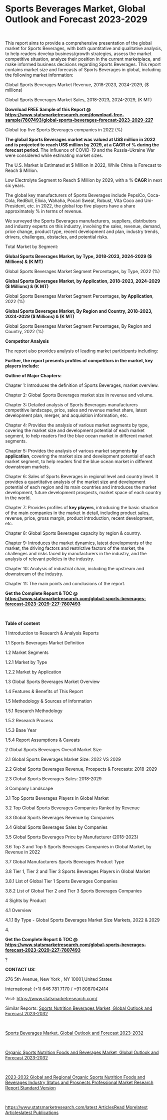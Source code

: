 <h1>Sports Beverages Market, Global Outlook and Forecast 2023-2029</h1><br/><p>This report aims to provide a comprehensive presentation of the global market for Sports Beverages, with both quantitative and qualitative analysis, to help readers develop business/growth strategies, assess the market competitive situation, analyze their position in the current marketplace, and make informed business decisions regarding Sports Beverages. This report contains market size and forecasts of Sports Beverages in global, including the following market information:</p>
 
 
 
 <p>Global Sports Beverages Market Revenue, 2018-2023, 2024-2029, ($ millions)</p>
 
 
 
 <p>Global Sports Beverages Market Sales, 2018-2023, 2024-2029, (K MT)</p>
 
 
 
 <p><strong>Download FREE Sample of this Report @ <a href="https://www.statsmarketresearch.com/download-free-sample/7807493/global-sports-beverages-forecast-2023-2029-227">https://www.statsmarketresearch.com/download-free-sample/7807493/global-sports-beverages-forecast-2023-2029-227</a></strong></p>
 
 
 
 <p>Global top five Sports Beverages companies in 2022 (%)</p>
 
 
 
 <p><strong>The global Sports Beverages market was valued at US$ million in 2022 and is projected to reach US$ million by 2029, at a <strong>CAGR</strong> of % during the forecast period.</strong> The influence of COVID-19 and the Russia-Ukraine War were considered while estimating market sizes.</p>
 
 
 
 <p>The U.S. Market is Estimated at $ Million in 2022, While China is Forecast to Reach $ Million.</p>
 
 
 
 <p>Low Electrolyte Segment to Reach $ Million by 2029, with a % <strong>CAGR</strong> in next six years.</p>
 
 
 
 <p>The global key manufacturers of Sports Beverages include PepsiCo, Coca-Cola, RedBull, Elixia, Wahaha, Pocari Sweat, Robust, Vita Coco and Uni-President, etc. in 2022, the global top five players have a share approximately % in terms of revenue.</p>
 
 
 
 <p>We surveyed the Sports Beverages manufacturers, suppliers, distributors and industry experts on this industry, involving the sales, revenue, demand, price change, product type, recent development and plan, industry trends, drivers, challenges, obstacles, and potential risks.</p>
 
 
 
 <p>Total Market by Segment:</p>
 
 
 
 <p><strong>Global Sports Beverages Market, by Type, 2018-2023, 2024-2029 ($ Millions) & (K MT)</strong></p>
 
 
 
 <p>Global Sports Beverages Market Segment Percentages, by Type, 2022 (%)</p>
 
 
 
 <p><strong>Global Sports Beverages Market, <strong>by Application</strong>, 2018-2023, 2024-2029 ($ Millions) & (K MT)</strong></p>
 
 
 
 <p>Global Sports Beverages Market Segment Percentages, <strong>by Application</strong>, 2022 (%)</p>
 
 
 
 <p><strong>Global Sports Beverages Market, By Region and Country, 2018-2023, 2024-2029 ($ Millions) & (K MT)</strong></p>
 
 
 
 <p>Global Sports Beverages Market Segment Percentages, By Region and Country, 2022 (%)</p>
 
 
 
 <p><strong>Competitor Analysis</strong></p>
 
 
 
 <p>The report also provides analysis of leading market participants including:</p>
 
 
 
 <p><strong>Further, the report presents profiles of competitors in the market, <strong>key players</strong> include:</strong></p>
 
 
 
 <p><strong>Outline of Major Chapters:</strong></p>
 
 
 
 <p>Chapter 1: Introduces the definition of Sports Beverages, market overview.</p>
 
 
 
 <p>Chapter 2: Global Sports Beverages market size in revenue and volume.</p>
 
 
 
 <p>Chapter 3: Detailed analysis of Sports Beverages manufacturers competitive landscape, price, sales and revenue market share, latest development plan, merger, and acquisition information, etc.</p>
 
 
 
 <p>Chapter 4: Provides the analysis of various market segments by type, covering the market size and development potential of each market segment, to help readers find the blue ocean market in different market segments.</p>
 
 
 
 <p>Chapter 5: Provides the analysis of various market segments <strong>by application</strong>, covering the market size and development potential of each market segment, to help readers find the blue ocean market in different downstream markets.</p>
 
 
 
 <p>Chapter 6: Sales of Sports Beverages in regional level and country level. It provides a quantitative analysis of the market size and development potential of each region and its main countries and introduces the market development, future development prospects, market space of each country in the world.</p>
 
 
 
 <p>Chapter 7: Provides profiles of <strong>key players</strong>, introducing the basic situation of the main companies in the market in detail, including product sales, revenue, price, gross margin, product introduction, recent development, etc.</p>
 
 
 
 <p>Chapter 8: Global Sports Beverages capacity by region & country.</p>
 
 
 
 <p>Chapter 9: Introduces the market dynamics, latest developments of the market, the driving factors and restrictive factors of the market, the challenges and risks faced by manufacturers in the industry, and the analysis of relevant policies in the industry.</p>
 
 
 
 <p>Chapter 10: Analysis of industrial chain, including the upstream and downstream of the industry.</p>
 
 
 
 <p>Chapter 11: The main points and conclusions of the report.</p>
 
 
 
 <div><b>Get the Complete Report & TOC @ <a href="https://www.statsmarketresearch.com/global-sports-beverages-forecast-2023-2029-227-7807493">https://www.statsmarketresearch.com/global-sports-beverages-forecast-2023-2029-227-7807493</a></b></div>
 
 
 
 <p><br />
 
 <b>Table of content</b></p>
 
 
 
 <p>1 Introduction to Research & Analysis Reports<br />
 
 1.1 Sports Beverages Market Definition<br />
 
 1.2 Market Segments<br />
 
 1.2.1 Market by Type<br />
 
 1.2.2 Market by Application<br />
 
 1.3 Global Sports Beverages Market Overview<br />
 
 1.4 Features & Benefits of This Report<br />
 
 1.5 Methodology & Sources of Information<br />
 
 1.5.1 Research Methodology<br />
 
 1.5.2 Research Process<br />
 
 1.5.3 Base Year<br />
 
 1.5.4 Report Assumptions & Caveats<br />
 
 2 Global Sports Beverages Overall Market Size<br />
 
 2.1 Global Sports Beverages Market Size: 2022 VS 2029<br />
 
 2.2 Global Sports Beverages Revenue, Prospects & Forecasts: 2018-2029<br />
 
 2.3 Global Sports Beverages Sales: 2018-2029<br />
 
 3 Company Landscape<br />
 
 3.1 Top Sports Beverages Players in Global Market<br />
 
 3.2 Top Global Sports Beverages Companies Ranked by Revenue<br />
 
 3.3 Global Sports Beverages Revenue by Companies<br />
 
 3.4 Global Sports Beverages Sales by Companies<br />
 
 3.5 Global Sports Beverages Price by Manufacturer (2018-2023)<br />
 
 3.6 Top 3 and Top 5 Sports Beverages Companies in Global Market, by Revenue in 2022<br />
 
 3.7 Global Manufacturers Sports Beverages Product Type<br />
 
 3.8 Tier 1, Tier 2 and Tier 3 Sports Beverages Players in Global Market<br />
 
 3.8.1 List of Global Tier 1 Sports Beverages Companies<br />
 
 3.8.2 List of Global Tier 2 and Tier 3 Sports Beverages Companies<br />
 
 4 Sights by Product<br />
 
 4.1 Overview<br />
 
 4.1.1 By Type - Global Sports Beverages Market Size Markets, 2022 & 2029<br />
 
 4.</p>
 
 
 
 <div><b>Get the Complete Report & TOC @ <a href="https://www.statsmarketresearch.com/global-sports-beverages-forecast-2023-2029-227-7807493">https://www.statsmarketresearch.com/global-sports-beverages-forecast-2023-2029-227-7807493</a></b></div>
 
 
 
 <p>? </p>
 
 
 
 <p><b>CONTACT US:</b><br />
 
 276 5th Avenue, New York , NY 10001,United States<br />
 
 International: (+1) 646 781 7170 / +91 8087042414<br />
 
 Visit: <a href="https://www.statsmarketresearch.com/">https://www.statsmarketresearch.com/</a><br />
 
 Similar Reports: <a href="https://www.statsmarketresearch.com/global-sports-beverages-forecast-2023-2029-227-7807493">Sports Nutrition Beverages Market, Global Outlook and Forecast 2023-2032</a><br />
 
 <br />
 
 <a href="https://www.statsmarketresearch.com/global-sports-beverages-forecast-2023-2029-227-7807493">Sports Beverages Market, Global Outlook and Forecast 2023-2032</a><br />
 
 <br />
 
 <a href="https://www.statsmarketresearch.com/global-sports-beverages-forecast-2023-2029-227-7807493">Organic Sports Nutrition Foods and Beverages Market, Global Outlook and Forecast 2023-2032</a><br />
 
 <br />
 
 <a href="https://www.statsmarketresearch.com/global-sports-beverages-forecast-2023-2029-227-7807493">2023-2032 Global and Regional Organic Sports Nutrition Foods and Beverages Industry Status and Prospects Professional Market Research Report Standard Version</a><br />
 
 <br />
 
 <a href="https://gyeongbokgung.com">https://www.statsmarketresearch.com/</a><a href="https://hallyeomaritime.com">latest Articles</a><a href="https://jingwansa.com">Read More</a><a href="https://nguoiviet.jp/">latest Articles</a><a href="https://www.intelmarketresearch.com/">latest Publications</a></p>